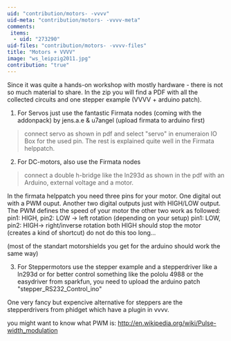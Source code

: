 ```yaml
---
uid: "contribution/motors- -vvvv"
uid-meta: "contribution/motors- -vvvv-meta"
comments: 
 items: 
  - uid: "273290"
uid-files: "contribution/motors- -vvvv-files"
title: "Motors + VVVV"
image: "ws_leipzig2011.jpg"
contribution: "true"
---
```


Since it was quite a hands-on workshop with mostly hardware - there is not so much material to share. In the zip you will find a PDF with all the collected circuits and one stepper example (VVVV + arduino patch). 

1) For Servos just use the fantastic Firmata nodes (coming with the addonpack) by jens.a.e & u7angel (upload firmata to arduino first)

> connect servo as shown in pdf and select "servo" in enumeraion IO Box for the used pin. The rest is explained quite well in the Firmata helppatch.

2) For DC-motors, also use the Firmata nodes

> connect a double h-bridge like the ln293d as shown in the pdf with an Arduino, external voltage and a motor. 

In the firmata helppatch you need three pins for your motor. One digital out with a PWM ouput. Another two digital outputs just with HIGH/LOW output. 
The PWM defines the speed of your motor
the other two work as followed:
pin1: HIGH, pin2: LOW -> left rotation (depending on your setup)
pin1: LOW, pin2: HIGH-> right/inverse rotation
both HIGH should stop the motor (creates a kind of shortcut) do not do this too long...

(most of the standart motorshields you get for the arduino should work the same way)

3) For Steppermotors use the stepper example and a stepperdriver like a ln293d or for better control something like the pololu 4988 or the easydriver from sparkfun, you need to upload the arduino patch "stepper_RS232_Control_ino"

One very fancy but expencive alternative for steppers are the stepperdrivers from phidget which have a plugin in vvvv.


you might want to know what PWM is:
http://en.wikipedia.org/wiki/Pulse-width_modulation